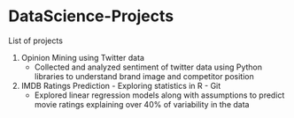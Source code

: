 # DataScience-Projects
List of projects
1. Opinion Mining using Twitter data
    - Collected and analyzed sentiment of twitter data using Python libraries to understand brand image and competitor position
2. IMDB Ratings Prediction - Exploring statistics in R - Git
    - Explored linear regression models along with assumptions to predict movie ratings explaining over 40% of variability in the data 
